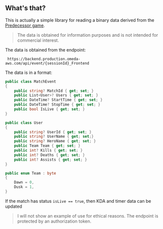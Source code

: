 ## What's that?
This is actually a simple library for reading a binary data derived from the [Predecessor game](https://www.predecessorgame.com/). 

> The data is obtained for information purposes and is not intended for
> commercial interest.

The data is obtained from the endpoint: 

     https://backend.production.omeda-aws.com/api/event/{sessionId}_Frontend

The data is in a format: 
```C#
public class MatchEvent
{
    public string? MatchId { get; set; }
    public List<User>? Users { get; set; }
    public DateTime? StartTime { get; set; }
    public DateTime? StopTime { get; set; }
    public bool IsLive { get; set; }
}

public class User
{
    public string? UserId { get; set; }
    public string? UserName { get; set;}
    public string? HeroName { get; set; }
    public Team Team { get; set; }
    public int? Kills { get; set; }
    public int? Deaths { get; set; }
    public int? Assists { get; set; }
}

public enum Team : byte
{
    Dawn = 0,
    Dusk = 1,
}
```
If the match has status `isLive == true`, then KDA and timer data can be updated

> I will not show an example of use for ethical reasons. 
> The endpoint is protected by an authorization token.

